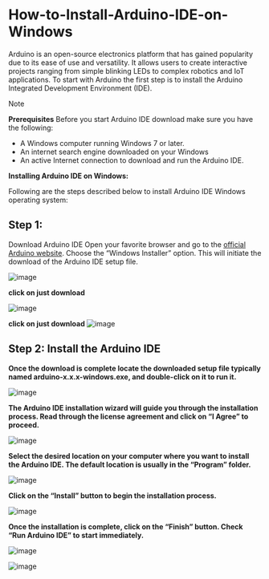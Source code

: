 # How-to-Install-Arduino-IDE-on-Windows
Arduino is an open-source electronics platform that has gained popularity due to its ease of use and versatility. It allows users to create interactive projects ranging from simple blinking LEDs to complex robotics and IoT applications. To start with Arduino the first step is to install the Arduino Integrated Development Environment (IDE).
> [!NOTE]
> **Prerequisites**
> Before you start Arduino IDE download make sure you have the following:
>   - A Windows computer running Windows 7 or later.
>   - An internet search engine downloaded on your Windows
>   - An active Internet connection to download and run the Arduino IDE.

**Installing Arduino IDE on Windows:**

Following are the steps described below to install Arduino IDE Windows operating system:
## **Step 1:**
Download Arduino IDE Open your favorite browser and go to the [official Arduino website](https://www.arduino.cc/en/software). Choose the “Windows Installer” option. This will initiate the download of the Arduino IDE setup file.

![image](https://github.com/user-attachments/assets/5785fbe3-82fd-42c4-bbeb-98a3e62a30b7)

**click on just download**

![image](https://github.com/user-attachments/assets/b246de1c-5821-460e-b92a-c2ee9d48a511)

 **click on just download** 
![image](https://github.com/user-attachments/assets/a82e9fa2-97da-4523-a0d0-7a2fa06926f5)


## **Step 2: Install the Arduino IDE**
**Once the download is complete locate the downloaded setup file typically named arduino-x.x.x-windows.exe, and double-click on it to run it.**

![image](https://github.com/user-attachments/assets/a254e963-f040-4b48-a237-c960fb496b79)

**The Arduino IDE installation wizard will guide you through the installation process. Read through the license agreement and click on “I Agree” to proceed.**

![image](https://github.com/user-attachments/assets/5d227617-b664-4136-b499-447e85de1ae3)

**Select the desired location on your computer where you want to install the Arduino IDE. The default location is usually in the “Program” folder.**

![image](https://github.com/user-attachments/assets/dd1056bc-8f28-452c-a5b8-ddf1dee5af22)

**Click on the “Install” button to begin the installation process.**

![image](https://github.com/user-attachments/assets/e676483e-60b9-4257-8911-483af21a37bd)

**Once the installation is complete, click on the “Finish” button. Check “Run Arduino IDE” to start immediately.**

![image](https://github.com/user-attachments/assets/7fc613a1-b08e-4120-86a3-56fc83a5b69a)

![image](https://github.com/user-attachments/assets/9fd21241-6243-438f-bdb5-f850604ce052)


